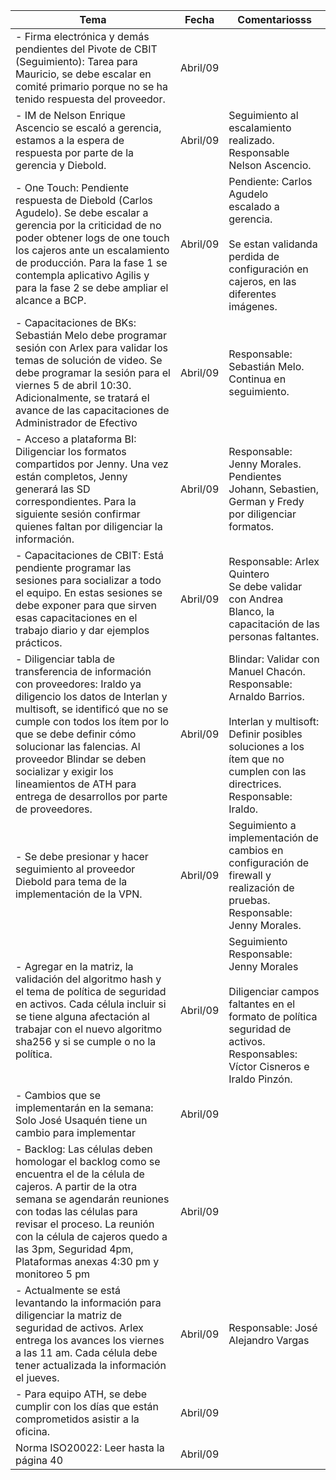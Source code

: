 

| Tema                                                         | Fecha    | Comentariosss                                                |
|--------------------------------------------------------------|----------|--------------------------------------------------------------|
| - Firma electrónica y demás pendientes del Pivote de CBIT (Seguimiento): Tarea para Mauricio, se debe escalar en comité primario porque no se ha tenido respuesta del proveedor. | Abril/09 |                                                              |
| - IM de Nelson Enrique Ascencio se escaló a gerencia, estamos a la espera de respuesta por parte de la gerencia y Diebold.  | Abril/09 | Seguimiento al escalamiento realizado.<br>Responsable Nelson Ascencio. |
| - One Touch: Pendiente respuesta de Diebold (Carlos Agudelo). Se debe escalar a gerencia por la criticidad de no poder obtener logs de one touch los cajeros ante un escalamiento de producción. Para la fase 1 se contempla aplicativo Agilis y para la fase 2 se debe ampliar el alcance a BCP. | Abril/09 | Pendiente: Carlos Agudelo<br>escalado a gerencia.<br><br>Se estan validanda perdida de <br>configuración en cajeros, en las diferentes imágenes. |
| - Capacitaciones de BKs: Sebastián Melo debe programar sesión con Arlex para validar los temas de solución de video. Se debe programar la sesión para el viernes 5 de abril 10:30. Adicionalmente, se tratará el avance de las capacitaciones de Administrador de Efectivo | Abril/09 | Responsable: Sebastián Melo.<br>Continua en seguimiento.     |
| - Acceso a plataforma BI: Diligenciar los formatos compartidos por Jenny. Una vez están completos, Jenny generará las SD correspondientes.  Para la siguiente sesión confirmar quienes faltan por diligenciar la información. | Abril/09 | Responsable: Jenny Morales.<br>Pendientes Johann, Sebastien, German y Fredy por diligenciar formatos. |
| - Capacitaciones de CBIT: Está pendiente programar las sesiones para socializar a todo el equipo. En estas sesiones se debe exponer para que sirven esas capacitaciones en el trabajo diario y dar ejemplos prácticos. | Abril/09 | Responsable: Arlex Quintero<br>Se debe validar con Andrea Blanco, la capacitación de las personas faltantes. |
| - Diligenciar tabla de transferencia de información con proveedores: Iraldo ya diligencio los datos de Interlan y multisoft, se identificó que no se cumple con todos los ítem por lo que se debe definir cómo solucionar las falencias. Al proveedor Blindar se deben socializar y exigir los lineamientos de ATH para entrega de desarrollos por parte de proveedores. | Abril/09 | Blindar: Validar con Manuel Chacón. Responsable: Arnaldo Barrios.<br><br>Interlan y multisoft: Definir posibles soluciones a los ítem que no cumplen con las directrices.<br>Responsable: Iraldo. |
| - Se debe presionar y hacer seguimiento al proveedor Diebold para tema de la implementación de la VPN. | Abril/09 | Seguimiento a implementación de cambios en configuración de firewall y realización de pruebas.<br>Responsable: Jenny Morales.<br> |
| - Agregar en la matriz, la validación del algoritmo hash y el tema de política de seguridad en activos. Cada célula incluir si se tiene alguna afectación al trabajar con el nuevo algoritmo sha256 y si se cumple o no la política. | Abril/09 | Seguimiento<br>Responsable: Jenny Morales<br><br>Diligenciar campos faltantes en el formato de política seguridad de activos.<br>Responsables: Víctor Cisneros e Iraldo Pinzón. |
| - Cambios que se implementarán en la semana: Solo José Usaquén tiene un cambio para implementar | Abril/09 |                                                              |
| - Backlog: Las células deben homologar el backlog como se encuentra el de la célula de cajeros. A partir   de la otra semana se agendarán reuniones con todas las células para revisar el proceso.  La reunión con la célula de cajeros quedo a las 3pm, Seguridad 4pm, Plataformas anexas 4:30 pm y monitoreo 5 pm  | Abril/09 |                                                              |
| - Actualmente se está levantando la información para diligenciar la matriz de seguridad de activos. Arlex entrega los avances los viernes a las 11 am.  Cada célula debe tener actualizada la información el jueves.  | Abril/09 | Responsable: José Alejandro Vargas                           |
| - Para equipo ATH, se debe cumplir con los días que están comprometidos asistir a la oficina. | Abril/09 |                                                              |
| Norma ISO20022:  Leer hasta la página 40                     | Abril/09 |                                                              |
